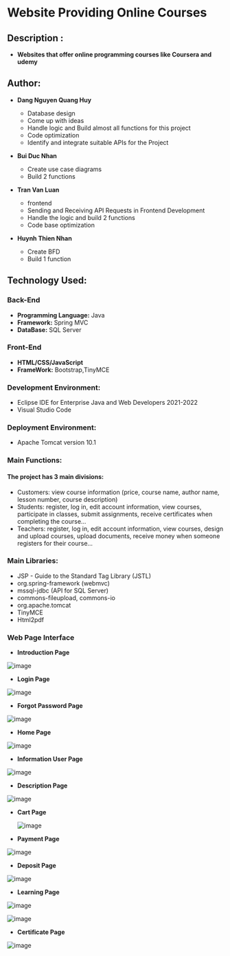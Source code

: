 # Website Providing Online Courses

## Description :

- **Websites that offer online programming courses like Coursera and udemy**
## Author:

- **Dang Nguyen Quang Huy**
  - Database design
  - Come up with ideas
  - Handle logic and Build almost all functions for this project
  - Code optimization
  - Identify and integrate suitable APIs for the Project


- **Bui Duc Nhan**
  - Create use case diagrams
  - Build 2 functions

- **Tran Van Luan**
  - frontend
  - Sending and Receiving API Requests in Frontend Development
  - Handle the logic and build 2 functions
  - Code base optimization

- **Huynh Thien Nhan**
  - Create BFD
  - Build 1 function


## Technology Used:

### Back-End
- **Programming Language:** Java
- **Framework:** Spring MVC
- **DataBase:** SQL Server
### Front-End
- **HTML/CSS/JavaScript**
- **FrameWork:** Bootstrap,TinyMCE
### Development Environment:

- Eclipse IDE for Enterprise Java and Web Developers 2021-2022
- Visual Studio Code

### Deployment Environment:

- Apache Tomcat version 10.1

### Main Functions:
#### The project has 3 main divisions:
- Customers: view course information (price, course name, author name, lesson number, course description)
- Students: register, log in, edit account information, view courses, participate in classes, submit assignments, receive certificates when completing the course...
- Teachers: register, log in, edit account information, view courses, design and upload courses, upload documents, receive money when someone registers for their course...

### Main Libraries:

- JSP - Guide to the Standard Tag Library (JSTL)
- org.spring-framework (webmvc)
- mssql-jdbc (API for SQL Server)
- commons-fileupload, commons-io
- org.apache.tomcat
- TinyMCE
- Html2pdf

### Web Page Interface

- **Introduction Page**
  
![image](https://github.com/ZeusCoderBE/website-providing-online-courses/assets/117000361/da5615eb-9025-4143-9f0a-08a29d95a285)

- **Login Page**

![image](https://github.com/ZeusCoderBE/website-providing-online-courses/assets/117000361/7ba7583e-47f1-4ded-9600-276c2974e479)

- **Forgot Password Page**

![image](https://github.com/ZeusCoderBE/website-providing-online-courses/assets/117000361/8cf4d409-bb24-43ea-abb5-aa428e285f3d)

- **Home Page**
  
![image](https://github.com/ZeusCoderBE/website-providing-online-courses/assets/117000361/0efc9a3b-323a-49f0-882c-3c9203a8c650)


- **Information User Page**

![image](https://github.com/ZeusCoderBE/website-providing-online-courses/assets/117000361/a0d72c0e-efe6-464b-a3b7-d273f76aa5eb)

- **Description Page**
  
![image](https://github.com/ZeusCoderBE/website-providing-online-courses/assets/117000361/25253c05-063c-4327-8808-dafed6cf43cc)

- **Cart Page**
  
  ![image](https://github.com/ZeusCoderBE/website-providing-online-courses/assets/117000361/018ebab3-665f-4195-8882-4c08b70bbaab)
  
- **Payment Page**
  
![image](https://github.com/ZeusCoderBE/website-providing-online-courses/assets/117000361/72ae7a8d-3c81-4754-8779-1655e3af9d5e)

- **Deposit Page**

![image](https://github.com/ZeusCoderBE/website-providing-online-courses/assets/117000361/54717de6-6e05-4627-bbe0-3dfe03f1e2d9)


- **Learning Page**
  
![image](https://github.com/ZeusCoderBE/website-providing-online-courses/assets/117000361/ad48346d-6fc6-4cdf-a55a-c894faea730e)

![image](https://github.com/ZeusCoderBE/website-providing-online-courses/assets/117000361/55b16b9d-82f7-4456-acd1-e80c879f612d)


- **Certificate Page**

![image](https://github.com/ZeusCoderBE/website-providing-online-courses/assets/117000361/2e28a7d7-49eb-49e9-b202-09f491cb68ce)







